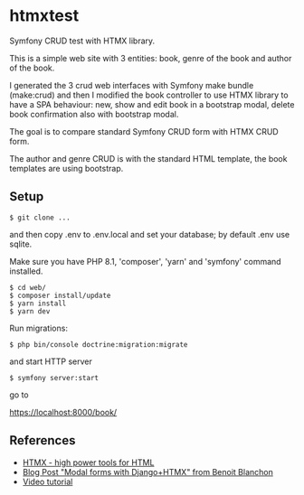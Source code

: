 # htmxtest

Symfony CRUD test with HTMX library.

This is a simple web site with 3 entities: book, genre of the book and author of the book.

I generated the 3 crud web interfaces with Symfony make bundle (make:crud) and then I modified the book controller to use HTMX library to have a SPA behaviour: new, show and edit book in a bootstrap modal, delete book confirmation also with bootstrap modal.

The goal is to compare standard Symfony CRUD form with HTMX CRUD form.

The author and genre CRUD is with the standard HTML template, the book templates are using bootstrap.

## Setup

```
$ git clone ...
```

and then copy .env to .env.local and set your database; by default .env use sqlite.

Make sure you have PHP 8.1, 'composer', 'yarn' and 'symfony' command installed.


```
$ cd web/
$ composer install/update
$ yarn install
$ yarn dev
```

Run migrations:

```
$ php bin/console doctrine:migration:migrate
```

and start HTTP server

```
$ symfony server:start
```

go to

[https://localhost:8000/book/](https://localhost:8000/book/)

## References

- [HTMX - high power tools for HTML](https://htmx.org/)
- [Blog Post "Modal forms with Django+HTMX" from Benoit Blanchon](https://blog.benoitblanchon.fr/django-htmx-modal-form/)
- [Video tutorial](https://www.youtube.com/watch?v=3dyQigrEj8A&ab_channel=BenoitBlanchon)
